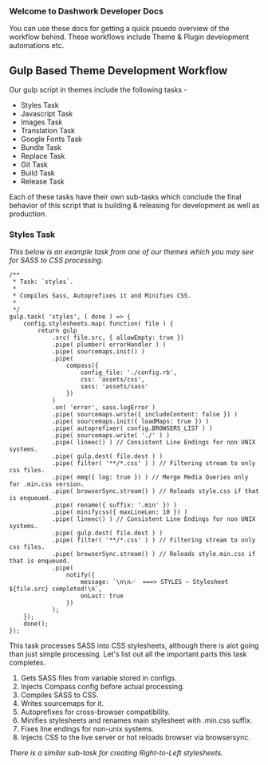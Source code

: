 ### Welcome to Dashwork Developer Docs

You can use these docs for getting a quick psuedo overview of the workflow behind. These workflows include Theme & Plugin development automations etc.


## Gulp Based Theme Development Workflow

Our gulp script in themes include the following tasks -

- Styles Task
- Javascript Task
- Images Task
- Translation Task
- Google Fonts Task
- Bundle Task
- Replace Task
- Git Task
- Build Task
- Release Task

Each of these tasks have their own sub-tasks which conclude the final behavior of this script that is building & releasing for development as well as production.

### Styles Task

_This below is an example task from one of our themes which you may see for SASS to CSS processing._

```
/**
 * Task: `styles`.
 *
 * Compiles Sass, Autoprefixes it and Minifies CSS.
 *
 */
gulp.task( 'styles', ( done ) => {
	config.stylesheets.map( function( file ) {
		return gulp
			.src( file.src, { allowEmpty: true })
			.pipe( plumber( errorHandler ) )
			.pipe( sourcemaps.init() )
			.pipe(
				compass({
					config_file: './config.rb',
					css: 'assets/css',
					sass: 'assets/sass'
				})
			)
			.on( 'error', sass.logError )
			.pipe( sourcemaps.write({ includeContent: false }) )
			.pipe( sourcemaps.init({ loadMaps: true }) )
			.pipe( autoprefixer( config.BROWSERS_LIST ) )
			.pipe( sourcemaps.write( './' ) )
			.pipe( lineec() ) // Consistent Line Endings for non UNIX systems.
			.pipe( gulp.dest( file.dest ) )
			.pipe( filter( '**/*.css' ) ) // Filtering stream to only css files.
			.pipe( mmq({ log: true }) ) // Merge Media Queries only for .min.css version.
			.pipe( browserSync.stream() ) // Reloads style.css if that is enqueued.
			.pipe( rename({ suffix: '.min' }) )
			.pipe( minifycss({ maxLineLen: 10 }) )
			.pipe( lineec() ) // Consistent Line Endings for non UNIX systems.
			.pipe( gulp.dest( file.dest ) )
			.pipe( filter( '**/*.css' ) ) // Filtering stream to only css files.
			.pipe( browserSync.stream() ) // Reloads style.min.css if that is enqueued.
			.pipe(
				notify({
					message: `\n\n✅  ===> STYLES — Stylesheet ${file.src} completed!\n`,
					onLast: true
				})
			);
	});
	done();
});
```

This task processes SASS into CSS stylesheets, although there is alot going than just simple processing. Let's list out all the important parts this task completes.
1. Gets SASS files from variable stored in configs.
2. Injects Compass config before actual processing.
3. Compiles SASS to CSS.
4. Writes sourcemaps for it.
5. Autoprefixes for cross-browser compatibility.
6. Minifies stylesheets and renames main stylesheet with .min.css suffix.
7. Fixes line endings for non-unix systems.
8. Injects CSS to the live server or hot reloads browser via browsersync.

_There is a similar sub-task for creating Right-to-Left stylesheets._
